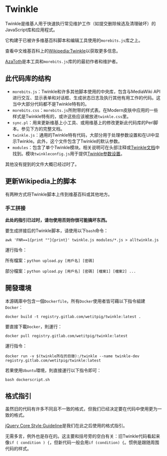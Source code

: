 Twinkle
=======

Twinkle是维基人用于快速执行常见维护工作（如提交删除候选及清理破坏）的JavaScript库和应用程式。

它构建于已被许多维基百科脚本和编辑工具使用的`morebits.js`库之上。

查看中文维基百科上的[Wikipedia:Twinkle][]以获取更多信息。

[AzaToth][]是本工具和`morebits.js`库的的最初作者和维护者。

此代码库的结构
--------------

* `morebits.js`：Twinkle和许多其他脚本使用的中央库，包含与MediaWiki API进行交互、显示表单和对话框、生成状态日志及执行其他有用工作的代码。这当中大部分代码都不是Twinkle特有的。
* `morebits.css`：`morebits.js`所附带的样式表。在Modern皮肤中应用的一些样式是Twinkle特有的，或许这些应该被放进`twinkle.css`里。
* `sync.pl`：用来更新维基上小工具、或用维基上的修改更新此代码库的Perl脚本。参见下方的完整文档。
* `twinkle.js`：通用的Twinkle特有代码，大部分用于处理参数设置和在UI中显示Twinkle。此外，这个文件包含了Twinkle的默认参数。
* `modules`：包含了单个Twinkle模块。相关说明可在头部注释或[Twinkle文档][]中找到。模块`twinkleconfig.js`用于提供[Twinkle参数设置][WP:TWPREFS]。

其他没有提到的文件大概已经过时了。

更新Wikipedia上的脚本
---------------------

有两种方式将Twinkle脚本上传到维基百科或其他地方。

### 手工拼接

**此处的指引已过时，请勿使用否则你很可能搞坏东西。**

要生成拼接后的Twinkle脚本，请使用以下`bash`命令：

    awk 'FNR==1{print ""}{print}' twinkle.js modules/*.js > alltwinkle.js

運行指令：

所有檔案：`python upload.py [用戶名] [密碼]`

部分檔案：`python upload.py [用戶名] [密碼] [檔案1] [檔案2] ... `

開發環境
--------

本源碼庫中包含一個`Dockerfile`，所有`Docker`使用者皆可藉以下指令組建`Docker`：

`docker build -t registry.gitlab.com/wetitpig/twinkle:latest .`

要直接下載`Docker`，則運行：

`docker pull registry.gitlab.com/wetitpig/twinkle:latest`

運行指令：

`docker run -v $(twinkle所在的目錄):/twinkle --name twinkle-dev registry.gitlab.com/wetitpig/twinkle:latest`

若果使用`Ubuntu`環境，則直接運行以下指令即可：

`bash dockerscript.sh`


格式指引
--------

虽然旧的代码有许多不同且不一致的格式，但我们已经决定要在代码中使用更为一致的格式。

[jQuery Core Style Guideline][jq_style]是我们在此之后使用的格式指引。

无需多言，例外也是存在的。这主要和括号旁的空白有关：旧Twinkle代码看起来像`if ( condition ) {`，但新代码一般会用`if (condition) {`。惯例是跟随周围代码的样式。

[Wikipedia:Twinkle]: https://zh.wikipedia.org/wiki/Wikipedia:Twinkle
[AzaToth]: https://en.wikipedia.org/wiki/User:AzaToth
[Twinkle文档]: https://zh.wikipedia.org/wiki/Help:Twinkle
[WP:TWPREFS]: https://zh.wikipedia.org/wiki/WP:TWPREFS
[MediaWiki:Gadget-Twinkle.js]: https://zh.wikipedia.org/wiki/MediaWiki:Gadget-Twinkle.js
[MediaWiki:Gadget-morebits.js]: https://zh.wikipedia.org/wiki/MediaWiki:Gadget-morebits.js
[MediaWiki:Gadget-morebits.css]: https://zh.wikipedia.org/wiki/MediaWiki:Gadget-morebits.css
[MediaWiki:Gadgets-definition]: https://zh.wikipedia.org/wiki/MediaWiki:Gadgets-definition
[Git::Repository]: http://search.cpan.org/perldoc?Git%3A%3ARepository
[MediaWiki::Bot]: http://search.cpan.org/perldoc?MediaWiki%3A%3ABot
[App::cpanminus]: http://search.cpan.org/perldoc?App%3A%3Acpanminus
[jq_style]: http://contribute.jquery.org/style-guide/js/
